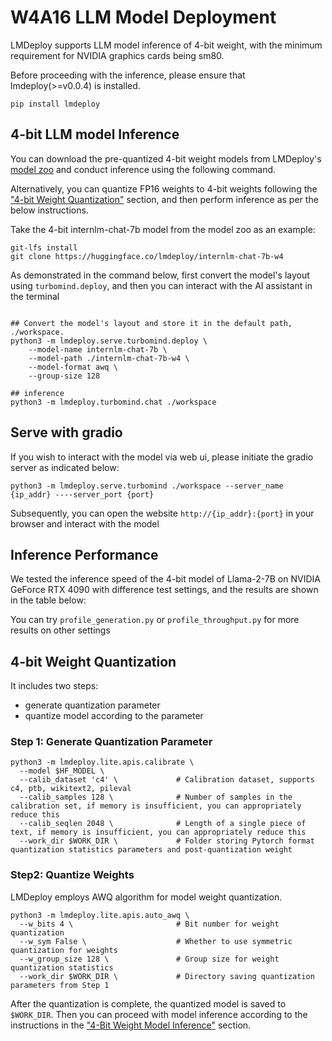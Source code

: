 # W4A16 LLM Model Deployment

LMDeploy supports LLM model inference of 4-bit weight, with the minimum requirement for NVIDIA graphics cards being sm80.

Before proceeding with the inference, please ensure that lmdeploy(>=v0.0.4) is installed.

```shell
pip install lmdeploy
```

## 4-bit LLM model Inference

You can download the pre-quantized 4-bit weight models from LMDeploy's [model zoo](https://huggingface.co/lmdeploy) and conduct inference using the following command.

Alternatively, you can quantize FP16 weights to 4-bit weights following the ["4-bit Weight Quantization"](#4-bit-weight-quantization) section, and then perform inference as per the below instructions.

Take the 4-bit internlm-chat-7b model from the model zoo as an example:

```shell
git-lfs install
git clone https://huggingface.co/lmdeploy/internlm-chat-7b-w4
```

As demonstrated in the command below, first convert the model's layout using `turbomind.deploy`, and then you can interact with the AI assistant in the terminal

```shell

## Convert the model's layout and store it in the default path, ./workspace.
python3 -m lmdeploy.serve.turbomind.deploy \
    --model-name internlm-chat-7b \
    --model-path ./internlm-chat-7b-w4 \
    --model-format awq \
    --group-size 128

## inference
python3 -m lmdeploy.turbomind.chat ./workspace
```

## Serve with gradio

If you wish to interact with the model via web ui, please initiate the gradio server as indicated below:

```shell
python3 -m lmdeploy.serve.turbomind ./workspace --server_name {ip_addr} ----server_port {port}
```

Subsequently, you can open the website `http://{ip_addr}:{port}` in your browser and interact with the model

## Inference Performance

We tested the inference speed of the 4-bit model of Llama-2-7B on NVIDIA GeForce RTX 4090 with difference test settings, and the results are shown in the table below:

You can try `profile_generation.py` or `profile_throughput.py` for more results on other settings

## 4-bit Weight Quantization

It includes two steps:

- generate quantization parameter
- quantize model according to the parameter

### Step 1: Generate Quantization Parameter

```shell
python3 -m lmdeploy.lite.apis.calibrate \
  --model $HF_MODEL \
  --calib_dataset 'c4' \             # Calibration dataset, supports c4, ptb, wikitext2, pileval
  --calib_samples 128 \              # Number of samples in the calibration set, if memory is insufficient, you can appropriately reduce this
  --calib_seqlen 2048 \              # Length of a single piece of text, if memory is insufficient, you can appropriately reduce this
  --work_dir $WORK_DIR \             # Folder storing Pytorch format quantization statistics parameters and post-quantization weight
```

### Step2: Quantize Weights

LMDeploy employs AWQ algorithm for model weight quantization.

```shell
python3 -m lmdeploy.lite.apis.auto_awq \
  --w_bits 4 \                       # Bit number for weight quantization
  --w_sym False \                    # Whether to use symmetric quantization for weights
  --w_group_size 128 \               # Group size for weight quantization statistics
  --work_dir $WORK_DIR \             # Directory saving quantization parameters from Step 1
```

After the quantization is complete, the quantized model is saved to `$WORK_DIR`. Then you can proceed with model inference according to the instructions in the ["4-Bit Weight Model Inference"](#4-bit-llm-model-inference) section.
